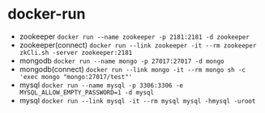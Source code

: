 # docker-run

* zookeeper `docker run --name zookeeper -p 2181:2181 -d zookeeper`
* zookeeper(connect) `docker run --link zookeeper -it --rm zookeeper zkCli.sh -server zookeeper:2181`
* mongodb `docker run --name mongo -p 27017:27017 -d mongo`
* mongodb(connect) `docker run --link mongo -it --rm mongo sh -c 'exec mongo "mongo:27017/test"'`
* mysql `docker run --name mysql -p 3306:3306 -e MYSQL_ALLOW_EMPTY_PASSWORD=1 -d mysql`
* mysql `docker run --link mysql -it --rm mysql mysql -hmysql -uroot`
